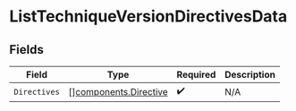 # ListTechniqueVersionDirectivesData


## Fields

| Field                                                          | Type                                                           | Required                                                       | Description                                                    |
| -------------------------------------------------------------- | -------------------------------------------------------------- | -------------------------------------------------------------- | -------------------------------------------------------------- |
| `Directives`                                                   | [][components.Directive](../../models/components/directive.md) | :heavy_check_mark:                                             | N/A                                                            |
